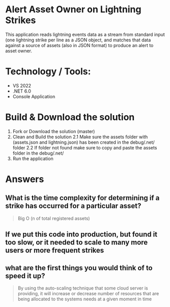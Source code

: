 # Alert Asset Owner on Lightning Strikes
This application reads lightning events data as a stream from standard input (one lightning strike per line as a JSON object,
and matches that data against a source of assets (also in JSON format) to produce an alert to asset owner.

# Technology / Tools:
- VS 2022
- .NET 6.0
- Console Application

# Build & Download the solution
1. Fork or Download the solution (master)
2. Clean and Build the solution
  2.1 Make sure the assets folder with (assets.json and lightning.json) has been created in the debug/.net/ folder
  2.2 If folder not found make sure to copy and paste the assets folder in the debug/.net/
3. Run the application

# Answers

## What is the time complexity for determining if a strike has occurred for a particular asset?
> Big O (n of total registered assets)

## If we put this code into production, but found it too slow, or it needed to scale to many more users or more frequent strikes
## what are the first things you would think of to speed it up?
> By using the auto-scaling technique that some cloud server is providing, it will increase or decrease number of resources that are being allocated to the 
> systems needs at a given moment in time

